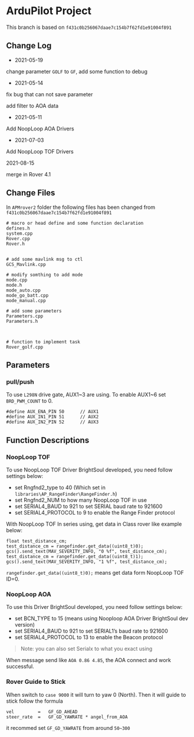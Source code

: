 # ArduPilot Project

This branch is based on `f431c0b256067daae7c154b7f62fd1e91004f891`

## Change Log

- 2021-05-19

change parameter `GOLF` to `GF`, add some function to debug

- 2021-05-14

fix bug that can not save parameter

add filter to AOA data

- 2021-05-11

Add NoopLoop AOA Drivers

- 2021-07-03

Add NoopLoop TOF Drivers

2021-08-15

merge in Rover 4.1

## Change Files

In `APMrover2` folder the following files has been changed from `f431c0b256067daae7c154b7f62fd1e91004f891`

```
# macro or head define and some function declaration
defines.h
system.cpp
Rover.cpp
Rover.h 


# add some mavlink msg to ctl
GCS_Mavlink.cpp

# modify somthing to add mode
mode.cpp
mode.h
mode_auto.cpp
mode_go_batt.cpp
mode_manual.cpp

# add some parameters
Parameters.cpp
Parameters.h



# function to implement task
Rover_golf.cpp
```

## Parameters

### pull/push

To use `L298N`  drive gate, AUX1~3 are using. To enable AUX1~6 set `BRD_PWM_COUNT` to 0.

```
#define AUX_ENA_PIN 50      // AUX1
#define AUX_IN1_PIN 51      // AUX2
#define AUX_IN2_PIN 52      // AUX3
```

## Function Descriptions

### NoopLoop TOF

To use NoopLoop TOF Driver BrightSoul developed, you need follow settings below:

- set Rngfnd2_type to 40 (Which set in `libraries\AP_RangeFinder\RangeFinder.h`)
- set Rngfnd2_NUM to how many NoopLoop TOF in use
- set SERIAL4_BAUD to 921 to set SERIAL baud rate to 921600
- set SERIAL4_PROTOCOL to 9 to enable the Range Finder protocol

With NoopLoop TOF In series using, get data in Class rover like example below:

```
float test_distance_cm;
test_distance_cm = rangefinder.get_data((uint8_t)0);
gcs().send_text(MAV_SEVERITY_INFO, "0 %f", test_distance_cm); 
test_distance_cm = rangefinder.get_data((uint8_t)1);
gcs().send_text(MAV_SEVERITY_INFO, "1 %f", test_distance_cm); 
```

`rangefinder.get_data((uint8_t)0);`  means get data form NoopLoop TOF ID=0.

### NoopLoop AOA

To use this Driver BrightSoul developed, you need follow settings below:

- set BCN_TYPE to 15 (means using Nooploop AOA Driver BrightSoul dev version)
- set SERIAL4_BAUD to 921 to set SERIAL1’s baud rate to 921600
- set SERIAL4_PROTOCOL to 13 to enable the Beacon  protocol

> Note: you can also set Serialx to what you exact using

When message send like `AOA 0.86 4.85`, the AOA connect and work successful.

### Rover Guide to Stick

When switch to `case 9000` it will turn to yaw 0 (North). Then it will guide to stick follow the formula 


```
vel 		=   GF_GD_AHEAD
steer_rate 	= 	GF_GD_YAWRATE * angel_from_AOA
```

it recommed set `GF_GD_YAWRATE` from around `50~300`

